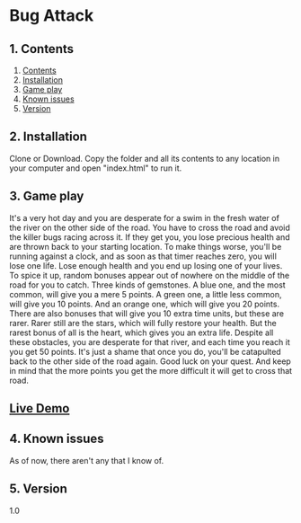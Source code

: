 # Bug Attack

## 1. Contents

1. [Contents](README.md#1-contents)
2. [Installation](README.md#2-installation)
3. [Game play](README.md#3-game-play)
4. [Known issues](README.md#4-known-issues)
5. [Version](README.md#5-version)

## 2. Installation

Clone or Download.
Copy the folder and all its contents to any location in your computer and open "index.html" to run it.

## 3. Game play

It's a very hot day and you are desperate for a swim in the fresh water of the river on the other side of the road. You have to cross the road and avoid the killer bugs racing across it. If they get you, you lose precious health and are thrown back to your starting location. To make things worse, you'll be running against a clock, and as soon as that timer reaches zero, you will lose one life.
Lose enough health and you end up losing one of your lives. To spice it up, random bonuses appear out of nowhere on the middle of the road for you to catch. Three kinds of gemstones. A blue one, and the most common, will give you a mere 5 points. A green one, a little less common, will give you 10 points. And an orange one, which will give you 20 points. There are also bonuses that will give you 10 extra time units, but these are rarer. Rarer still are the stars, which will fully restore your health. But the rarest bonus of all is the heart, which gives you an extra life.
Despite all these obstacles, you are desperate for that river, and each time you reach it you get 50 points. It's just a shame that once you do, you'll be catapulted back to the other side of the road again.
Good luck on your quest. And keep in mind that the more points you get the more difficult it will get to cross that road.

## [Live Demo](https://migp.github.io/Bug-Attack/)

 ## 4. Known issues

As of now, there aren't any that I know of.

## 5. Version

1.0
